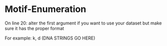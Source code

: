 # Motif-Enumeration

On line 20: alter the first argument if you want to use your dataset but make sure it has the proper format

For example:
k, d
(DNA STRINGS GO HERE)

